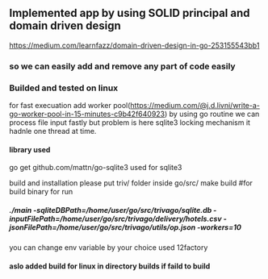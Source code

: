 ## Implemented app by using SOLID principal and domain driven design
https://medium.com/learnfazz/domain-driven-design-in-go-253155543bb1 
### so we can easily add and remove any part of code easily 
### Builded and tested on linux 
for fast execuation add worker pool(https://medium.com/@j.d.livni/write-a-go-worker-pool-in-15-minutes-c9b42f640923) by using go routine we can process file input fastly but problem is here sqlite3 locking mechanism it hadnle one thread at time.

#### library used
go get github.com/mattn/go-sqlite3 used for sqlite3

build and installation
please put triv/ folder inside go/src/
make build #for build binary
for run 
##### ./main -sqliteDBPath=/home/user/go/src/trivago/sqlite.db -inputFilePath=/home/user/go/src/trivago/delivery/hotels.csv -jsonFilePath=/home/user/go/src/trivago/utils/op.json -workers=10
you can change env variable by your choice used 12factory

#### aslo added build for linux in directory builds if faild to build 
